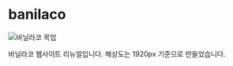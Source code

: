 # banilaco
![바닐라코 목업](https://user-images.githubusercontent.com/88806842/162341131-3b869632-134f-45fa-8920-0c392664cf08.png)

바닐라코 웹사이트 리뉴얼입니다.
해상도는 1920px 기준으로 만들었습니다.
